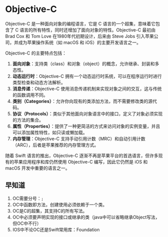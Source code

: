 # Objective-C

Objective-C 是一种面向对象的编程语言，它是 C 语言的一个超集，意味着它包含了 C 语言的所有特性，同时还增加了面向对象的特性。Objective-C 最初由 Brad Cox 和 Tom Love 在1980年代初期设计，后来由 Steve Jobs 引入苹果公司，并成为苹果操作系统（如 macOS 和 iOS）的主要开发语言之一。

Objective-C 的主要特点包括：

1. **面向对象**：支持类（class）和对象（object）的概念，允许继承、封装和多态性。
2. **动态运行时**：Objective-C 拥有一个动态运行时系统，可以在程序运行时进行类型检查和动态方法解析。
3. **消息传递**：Objective-C 使用消息传递机制来实现对象之间的交互，这与传统的函数调用不同。
4. **类别（Categories）**：允许你向现有的类添加方法，而不需要修改类的源代码。
5. **协议（Protocols）**：类似于其他面向对象语言中的接口，定义了对象必须实现的方法的集合。
6. **属性（Properties）**：提供了一种更简洁的方式来访问对象的实例变量，并且可以添加属性特性，如只读或懒加载。
7. **内存管理**：Objective-C 支持手动引用计数（MRC）和自动引用计数（ARC），后者是苹果推荐的内存管理方式。

随着 Swift 语言的推出，Objective-C 逐渐不再是苹果平台的首选语言，但许多现有的苹果应用程序和库仍然使用 Objective-C 编写，因此它仍然是 iOS 和 macOS 开发中重要的语言之一。

## 早知道

1. OC需要分号：`;`
2. OC中函数即方法，创建使用必须依赖于一个类。
3. OC是C的超集，其支持C的所有写法。
4. OC中必须要声明实现的接口或继承的类（java中可以省略继承Object写法，但OC中不行）
5. IOS中不论OC还是Swift常用库：Foundation
